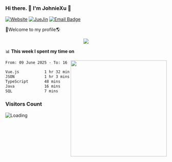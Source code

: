 ### Hi there. 👋 I'm JohnieXu :lemon:

[![Website](https://img.shields.io/badge/-Website-c14438?style=flat-square&logo=w&logoColor=white)](https://johniexu.github.io/)
[![JueJin](https://img.shields.io/badge/-JueJin-c14438?style=flat-square&logo=j&logoColor=white)](https://juejin.cn/user/2277843822444958)
[![Email Badge](https://img.shields.io/badge/-Email-c14438?style=flat-square&logo=Email&logoColor=white&link=mailto:281910378@qq.com)](mailto:281910378@qq.com)

🚀Welcome to my profile🌎

<center>
<img align='center' src="https://images.unsplash.com/photo-1690689636978-90d0f3592791?ixlib=rb-4.0.3&ixid=M3wxMjA3fDB8MHxwaG90by1wYWdlfHx8fGVufDB8fHx8fA%3D%3D&auto=format&fit=crop&w=2070&q=80">
</center>

📊 **This week I spent my time on**

<img align='right' width="300" src="https://github-readme-stats.vercel.app/api?username=JohnieXu&show_icons=true&title_color=fff&icon_color=79ff97&text_color=9f9f9f&bg_color=151515&count_private=true">

<!--START_SECTION:waka-->

```txt
From: 09 June 2025 - To: 16 June 2025

Vue.js           1 hr 32 mins    █████████▓░░░░░░░░░░░░░░░   38.62 %
JSON             1 hr 3 mins     ██████▓░░░░░░░░░░░░░░░░░░   26.60 %
TypeScript       48 mins         █████░░░░░░░░░░░░░░░░░░░░   20.10 %
Java             16 mins         █▓░░░░░░░░░░░░░░░░░░░░░░░   07.04 %
SQL              7 mins          ▓░░░░░░░░░░░░░░░░░░░░░░░░   03.23 %
```

<!--END_SECTION:waka-->

### Visitors Count
<img align="left" src = "https://profile-counter.glitch.me/JohnieXu/count.svg" alt ="Loading">
